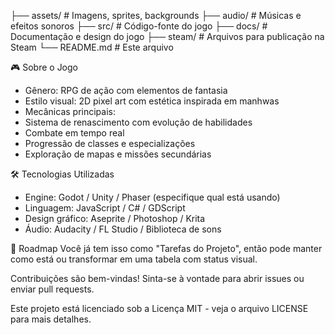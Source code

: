 ├── assets/              # Imagens, sprites, backgrounds
├── audio/               # Músicas e efeitos sonoros
├── src/                 # Código-fonte do jogo
├── docs/                # Documentação e design do jogo
├── steam/               # Arquivos para publicação na Steam
└── README.md            # Este arquivo

🎮 Sobre o Jogo
- Gênero: RPG de ação com elementos de fantasia
- Estilo visual: 2D pixel art com estética inspirada em manhwas
- Mecânicas principais:
- Sistema de renascimento com evolução de habilidades
- Combate em tempo real
- Progressão de classes e especializações
- Exploração de mapas e missões secundárias

🛠️ Tecnologias Utilizadas
- Engine: Godot / Unity / Phaser (especifique qual está usando)
- Linguagem: JavaScript / C# / GDScript
- Design gráfico: Aseprite / Photoshop / Krita
- Áudio: Audacity / FL Studio / Biblioteca de sons

📅 Roadmap
Você já tem isso como "Tarefas do Projeto", então pode manter como está ou transformar em uma tabela com status visual.

Contribuições são bem-vindas! Sinta-se à vontade para abrir issues ou enviar pull requests.

Este projeto está licenciado sob a Licença MIT - veja o arquivo LICENSE para mais detalhes.


